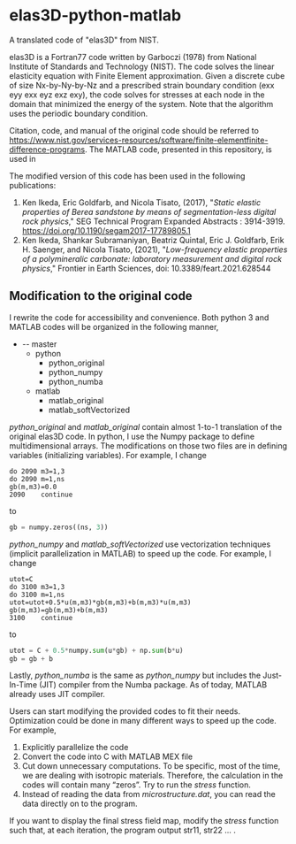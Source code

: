 # elas3D-python-matlab
A translated code of "elas3D" from NIST. 

elas3D is a Fortran77 code written by Garboczi (1978) from National Institute of Standards and Technology (NIST). The code solves the linear elasticity equation with Finite Element approximation. Given a discrete cube of size Nx-by-Ny-by-Nz and a prescribed strain boundary condition (exx eyy exx eyz exz exy), the code solves for stresses at each node in the domain that minimized the energy of the system. Note that the algorithm uses the periodic boundary condition. 

Citation, code, and manual of the original code should be referred to https://www.nist.gov/services-resources/software/finite-elementfinite-difference-programs. The MATLAB code, presented in this repository, is used in

The modified version of this code has been used in the following publications:
1) Ken Ikeda, Eric Goldfarb, and Nicola Tisato, (2017), "*Static elastic properties of Berea sandstone by means of segmentation-less digital rock physics*," SEG Technical Program Expanded Abstracts : 3914-3919. https://doi.org/10.1190/segam2017-17789805.1
2)  Ken Ikeda, Shankar Subramaniyan, Beatriz Quintal, Eric J. Goldfarb, Erik H. Saenger, and Nicola Tisato,  (2021), "*Low-frequency elastic properties of a polymineralic carbonate: laboratory measurement and digital rock physics*," Frontier in Earth Sciences, doi: 10.3389/feart.2021.628544 

## Modification to the original code 
I rewrite the code for accessibility and convenience. Both python 3 and MATLAB codes will be organized in the following manner, 

* -- master
    *   python
        *  python_original
        *  python_numpy
        *  python_numba
    *  matlab
        *  matlab_original 
        *  matlab_softVectorized

*python_original* and *matlab_original* contain almost 1-to-1 translation of the original elas3D code. In python, I use the Numpy package to define multidimensional arrays. The modifications on those two files are in defining variables (initializing variables). For example, I change 
```Fortran
do 2090 m3=1,3
do 2090 m=1,ns
gb(m,m3)=0.0
2090	continue
```
to
```python
gb = numpy.zeros((ns, 3))
```

*python_numpy* and *matlab_softVectorized* use vectorization techniques (implicit parallelization in MATLAB) to speed up the code. For example, I change 

```Fortran
utot=C
do 3100 m3=1,3
do 3100 m=1,ns
utot=utot+0.5*u(m,m3)*gb(m,m3)+b(m,m3)*u(m,m3)
gb(m,m3)=gb(m,m3)+b(m,m3)
3100	continue
```
to
```python
utot = C + 0.5*numpy.sum(u*gb) + np.sum(b*u)
gb = gb + b
```

Lastly, *python_numba* is the same as *python_numpy* but includes the Just-In-Time (JIT) compiler from the Numba package. As of today, MATLAB already uses JIT compiler.  

Users can start modifying the provided codes to fit their needs. Optimization could be done in many different ways to speed up the code. For example,

1.	Explicitly parallelize the code
2.	Convert the code into C with MATLAB MEX file
3.	Cut down unnecessary computations. To be specific, most of the time, we are dealing with isotropic materials. Therefore, the calculation in the codes will contain many “zeros”. Try to run the *stress* function.
4.	Instead of reading the data from *microstructure.dat*, you can read the data directly on to the program. 

If you want to display the final stress field map, modify the *stress* function such that, at each iteration, the program output str11, str22 ... .